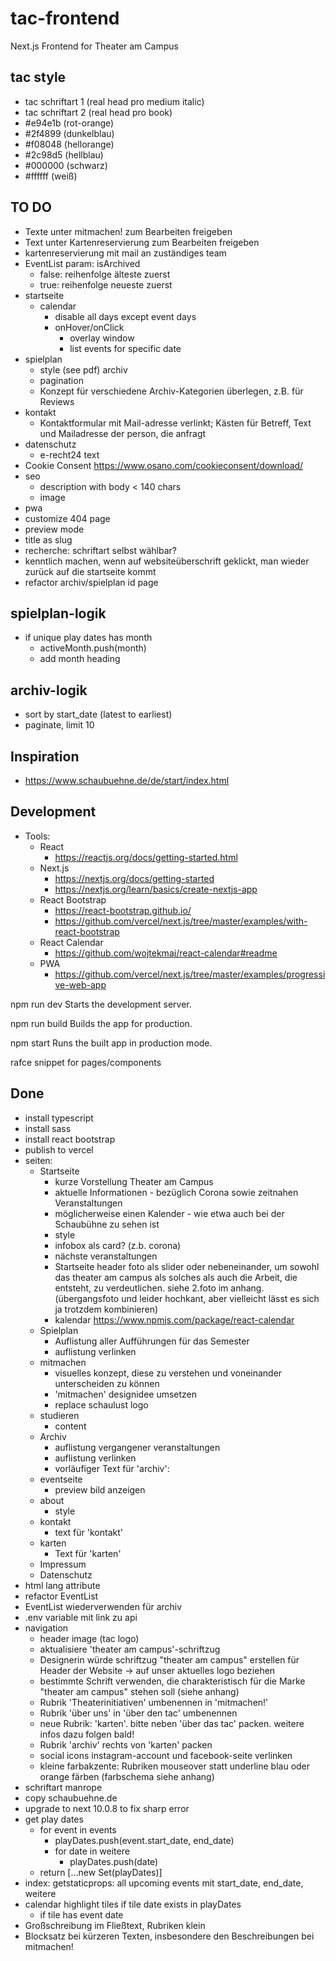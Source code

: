 # tac-frontend
Next.js Frontend for Theater am Campus

## tac style
- tac schriftart 1  (real head pro medium italic)
- tac schriftart 2  (real head pro book)
- #e94e1b (rot-orange)
- #2f4899 (dunkelblau)
- #f08048 (hellorange)
- #2c98d5 (hellblau)
- #000000 (schwarz)
- #ffffff (weiß)

## TO DO
- Texte unter mitmachen! zum Bearbeiten freigeben
- Text unter Kartenreservierung zum Bearbeiten freigeben
- kartenreservierung mit mail an zuständiges team
- EventList param: isArchived
  - false: reihenfolge älteste zuerst
  - true: reihenfolge neueste zuerst
- startseite
  - calendar
    - disable all days except event days
    - onHover/onClick
      - overlay window
      - list events for specific date
- spielplan
  - style (see pdf)
archiv
  - pagination
  - Konzept für verschiedene Archiv-Kategorien überlegen, z.B. für Reviews
- kontakt
  - Kontaktformular mit Mail-adresse verlinkt; Kästen für Betreff, Text und Mailadresse der person, die anfragt
- datenschutz
  - e-recht24 text
- Cookie Consent https://www.osano.com/cookieconsent/download/
- seo
  - description with body < 140 chars
  - image
- pwa
- customize 404 page
- preview mode
- title as slug
- recherche: schriftart selbst wählbar?
- kenntlich machen, wenn auf websiteüberschrift geklickt, man wieder zurück auf die startseite kommt
- refactor archiv/spielplan id page

## spielplan-logik
- if unique play dates has month
  - activeMonth.push(month)
  - add month heading

## archiv-logik
- sort by start_date (latest to earliest)
- paginate, limit 10

## Inspiration
- https://www.schaubuehne.de/de/start/index.html

## Development
- Tools:
  - React
    - https://reactjs.org/docs/getting-started.html
  - Next.js
    - https://nextjs.org/docs/getting-started
    - https://nextjs.org/learn/basics/create-nextjs-app
  - React Bootstrap
    - https://react-bootstrap.github.io/
    - https://github.com/vercel/next.js/tree/master/examples/with-react-bootstrap
  - React Calendar
    - https://github.com/wojtekmaj/react-calendar#readme
  - PWA
    - https://github.com/vercel/next.js/tree/master/examples/progressive-web-app

npm run dev
Starts the development server.

npm run build
Builds the app for production.

npm start
Runs the built app in production mode.

rafce snippet for pages/components

## Done
- install typescript
- install sass
- install react bootstrap
- publish to vercel
- seiten:
  - Startseite
    - kurze Vorstellung Theater am Campus
    - aktuelle Informationen - bezüglich Corona sowie zeitnahen Veranstaltungen
    - möglicherweise einen Kalender - wie etwa auch bei der Schaubühne zu sehen ist
    - style
    - infobox als card? (z.b. corona)
    - nächste veranstaltungen
    - Startseite header foto als slider oder nebeneinander, um sowohl das theater am campus als solches als auch die Arbeit, die entsteht, zu verdeutlichen. siehe 2.foto im anhang. (übergangsfoto und leider hochkant, aber vielleicht lässt es sich ja trotzdem kombinieren)
    - kalendar https://www.npmjs.com/package/react-calendar
  - Spielplan
    - Auflistung aller Aufführungen für das Semester
    - auflistung verlinken
  - mitmachen
    - visuelles konzept, diese zu verstehen und voneinander unterscheiden zu können
    - 'mitmachen' designidee umsetzen
    - replace schaulust logo
  - studieren
    - content
  - Archiv
    - auflistung vergangener veranstaltungen
    - auflistung verlinken
    - vorläufiger Text für 'archiv':
  - eventseite
    - preview bild anzeigen
  - about
    - style
  - kontakt
    - text für 'kontakt'
  - karten
    - Text für 'karten'
  - Impressum
  - Datenschutz
- html lang attribute
- refactor EventList
- EventList wiederverwenden für archiv
- .env variable mit link zu api
- navigation
  - header image (tac logo)
  - aktualisiere 'theater am campus'-schriftzug
  - Designerin würde schriftzug "theater am campus" erstellen für Header der Website -> auf unser aktuelles logo beziehen
  - bestimmte Schrift verwenden, die charakteristisch für die Marke "theater am campus" stehen soll (siehe anhang)
  - Rubrik 'Theaterinitiativen' umbenennen in 'mitmachen!'
  - Rubrik 'über uns' in 'über den tac' umbenennen
  - neue Rubrik: 'karten'. bitte neben 'über das tac' packen. weitere infos dazu folgen bald!
  - Rubrik 'archiv' rechts von 'karten' packen
  - social icons instagram-account und facebook-seite verlinken
  - kleine farbakzente: Rubriken mouseover statt underline blau oder orange färben (farbschema siehe anhang)
- schriftart manrope
- copy schaubuehne.de
- upgrade to next 10.0.8 to fix sharp error
- get play dates
  - for event in events
    - playDates.push(event.start_date, end_date)
    - for date in weitere
      - playDates.push(date)
  - return [...new Set(playDates)]
- index: getstaticprops: all upcoming events mit start_date, end_date, weitere
- calendar highlight tiles if tile date exists in playDates
  - if tile has event date
- Großschreibung im Fließtext, Rubriken klein
- Blocksatz bei kürzeren Texten, insbesondere den Beschreibungen bei mitmachen!
